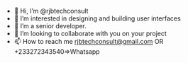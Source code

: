 - 👋 Hi, I’m @rjbtechconsult
- 👀 I’m interested in designing and building user interfaces
- 🌱 I’m a senior developer.
- 💞️ I’m looking to collaborate with you on your project
- 📫 How to reach me rjbtechconsult@gmail.com OR +233272343540=>Whatsapp

<!---
rjbtechconsult/rjbtechconsult is a ✨ special ✨ repository because its `README.md` (this file) appears on your GitHub profile.
You can click the Preview link to take a look at your changes.
--->
